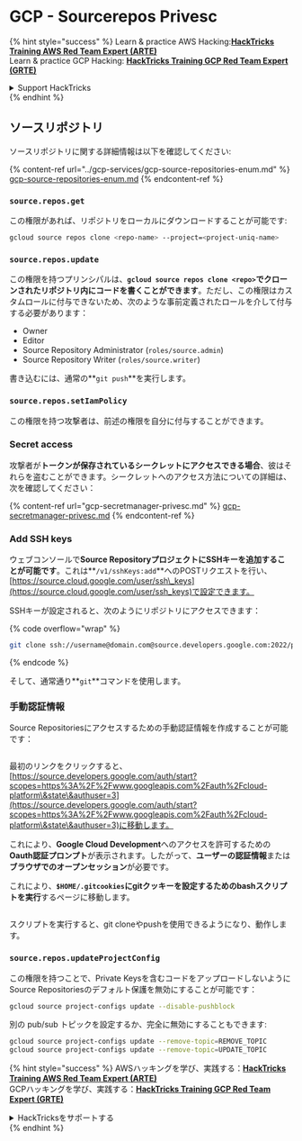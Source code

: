 # GCP - Sourcerepos Privesc

{% hint style="success" %}
Learn & practice AWS Hacking:<img src="../../../.gitbook/assets/image (1) (1) (1).png" alt="" data-size="line">[**HackTricks Training AWS Red Team Expert (ARTE)**](https://training.hacktricks.xyz/courses/arte)<img src="../../../.gitbook/assets/image (1) (1) (1).png" alt="" data-size="line">\
Learn & practice GCP Hacking: <img src="../../../.gitbook/assets/image (2).png" alt="" data-size="line">[**HackTricks Training GCP Red Team Expert (GRTE)**<img src="../../../.gitbook/assets/image (2).png" alt="" data-size="line">](https://training.hacktricks.xyz/courses/grte)

<details>

<summary>Support HackTricks</summary>

* Check the [**subscription plans**](https://github.com/sponsors/carlospolop)!
* **Join the** 💬 [**Discord group**](https://discord.gg/hRep4RUj7f) or the [**telegram group**](https://t.me/peass) or **follow** us on **Twitter** 🐦 [**@hacktricks\_live**](https://twitter.com/hacktricks_live)**.**
* **Share hacking tricks by submitting PRs to the** [**HackTricks**](https://github.com/carlospolop/hacktricks) and [**HackTricks Cloud**](https://github.com/carlospolop/hacktricks-cloud) github repos.

</details>
{% endhint %}

## ソースリポジトリ

ソースリポジトリに関する詳細情報は以下を確認してください:

{% content-ref url="../gcp-services/gcp-source-repositories-enum.md" %}
[gcp-source-repositories-enum.md](../gcp-services/gcp-source-repositories-enum.md)
{% endcontent-ref %}

### `source.repos.get`

この権限があれば、リポジトリをローカルにダウンロードすることが可能です:
```bash
gcloud source repos clone <repo-name> --project=<project-uniq-name>
```
### `source.repos.update`

この権限を持つプリンシパルは、**`gcloud source repos clone <repo>`でクローンされたリポジトリ内にコードを書くことができます**。ただし、この権限はカスタムロールに付与できないため、次のような事前定義されたロールを介して付与する必要があります：

* Owner
* Editor
* Source Repository Administrator (`roles/source.admin`)
* Source Repository Writer (`roles/source.writer`)

書き込むには、通常の**`git push`**を実行します。

### `source.repos.setIamPolicy`

この権限を持つ攻撃者は、前述の権限を自分に付与することができます。

### Secret access

攻撃者が**トークンが保存されているシークレットにアクセスできる場合**、彼はそれらを盗むことができます。シークレットへのアクセス方法についての詳細は、次を確認してください：

{% content-ref url="gcp-secretmanager-privesc.md" %}
[gcp-secretmanager-privesc.md](gcp-secretmanager-privesc.md)
{% endcontent-ref %}

### Add SSH keys

ウェブコンソールで**Source RepositoryプロジェクトにSSHキーを追加することが可能です**。これは**`/v1/sshKeys:add`**へのPOSTリクエストを行い、[https://source.cloud.google.com/user/ssh\_keys](https://source.cloud.google.com/user/ssh_keys)で設定できます。

SSHキーが設定されると、次のようにリポジトリにアクセスできます：

{% code overflow="wrap" %}
```bash
git clone ssh://username@domain.com@source.developers.google.com:2022/p/<proj-name>/r/<repo-name>
```
{% endcode %}

そして、通常通り**`git`**コマンドを使用します。

### 手動認証情報

Source Repositoriesにアクセスするための手動認証情報を作成することが可能です：

<figure><img src="../../../.gitbook/assets/image (324).png" alt=""><figcaption></figcaption></figure>

最初のリンクをクリックすると、[https://source.developers.google.com/auth/start?scopes=https%3A%2F%2Fwww.googleapis.com%2Fauth%2Fcloud-platform\&state\&authuser=3](https://source.developers.google.com/auth/start?scopes=https%3A%2F%2Fwww.googleapis.com%2Fauth%2Fcloud-platform\&state\&authuser=3)に移動します。

これにより、**Google Cloud Development**へのアクセスを許可するための**Oauth認証プロンプト**が表示されます。したがって、**ユーザーの認証情報**または**ブラウザでのオープンセッション**が必要です。

これにより、**`$HOME/.gitcookies`**にgitクッキーを設定するための**bashスクリプトを実行**するページに移動します。

<figure><img src="../../../.gitbook/assets/image (323).png" alt=""><figcaption></figcaption></figure>

スクリプトを実行すると、git cloneやpushを使用できるようになり、動作します。

### `source.repos.updateProjectConfig`

この権限を持つことで、Private Keysを含むコードをアップロードしないようにSource Repositoriesのデフォルト保護を無効にすることが可能です：
```bash
gcloud source project-configs update --disable-pushblock
```
別の pub/sub トピックを設定するか、完全に無効にすることもできます:
```bash
gcloud source project-configs update --remove-topic=REMOVE_TOPIC
gcloud source project-configs update --remove-topic=UPDATE_TOPIC
```
{% hint style="success" %}
AWSハッキングを学び、実践する：<img src="../../../.gitbook/assets/image (1) (1) (1).png" alt="" data-size="line">[**HackTricks Training AWS Red Team Expert (ARTE)**](https://training.hacktricks.xyz/courses/arte)<img src="../../../.gitbook/assets/image (1) (1) (1).png" alt="" data-size="line">\
GCPハッキングを学び、実践する：<img src="../../../.gitbook/assets/image (2).png" alt="" data-size="line">[**HackTricks Training GCP Red Team Expert (GRTE)**<img src="../../../.gitbook/assets/image (2).png" alt="" data-size="line">](https://training.hacktricks.xyz/courses/grte)

<details>

<summary>HackTricksをサポートする</summary>

* [**サブスクリプションプラン**](https://github.com/sponsors/carlospolop)を確認してください！
* **💬 [**Discordグループ**](https://discord.gg/hRep4RUj7f)または[**Telegramグループ**](https://t.me/peass)に参加するか、**Twitter** 🐦 [**@hacktricks\_live**](https://twitter.com/hacktricks_live)**をフォローしてください。**
* **[**HackTricks**](https://github.com/carlospolop/hacktricks)および[**HackTricks Cloud**](https://github.com/carlospolop/hacktricks-cloud)のGitHubリポジトリにPRを提出してハッキングトリックを共有してください。**

</details>
{% endhint %}
